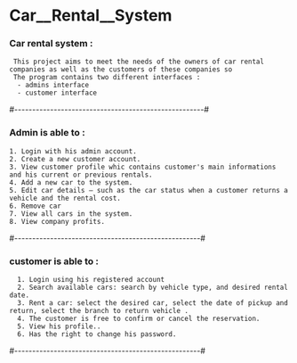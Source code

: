 # Car__Rental__System
### Car rental system : 
     This project aims to meet the needs of the owners of car rental companies as well as the customers of these companies so
     The program contains two different interfaces :
      - admins interface 
      - customer interface
     
#-----------------------------------------------------#

### Admin is able to :
    1. Login with his admin account.
    2. Create a new customer account.
    3. View customer profile whic contains customer's main informations and his current or previous rentals.
    4. Add a new car to the system.
    5. Edit car details – such as the car status when a customer returns a vehicle and the rental cost.
    6. Remove car 
    7. View all cars in the system.
    8. View company profits.
 
 #----------------------------------------------------#
 
 ### customer is able to :
      1. Login using his registered account
      2. Search available cars: search by vehicle type, and desired rental date.
      3. Rent a car: select the desired car, select the date of pickup and return, select the branch to return vehicle .
      4. The customer is free to confirm or cancel the reservation.
      5. View his profile..
      6. Has the right to change his password.
      
#----------------------------------------------------#
     
